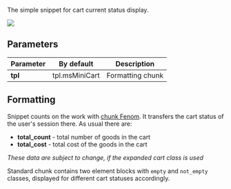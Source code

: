 The simple snippet for cart current status display.

![](https://file.modx.pro/files/f/a/3/fa36fb44f79cf689e7f8f9e7a577931f.png)

## Parameters

Parameter           | By default    | Description
--------------------|---------------|---------------------------------------------
**tpl**             | tpl.msMiniCart    | Formatting chunk

## Formatting
Snippet counts on the work with [chunk Fenom][1]. It transfers the cart status of the user's session there.
As usual there are:
- **total_count** - total number of goods in the cart
- **total_cost** - total cost of the goods in the cart

*These data are subject to change, if the expanded cart class is used*

Standard chunk contains two element blocks with `empty` and `not_empty` classes, displayed for different cart statuses accordingly.


[1]: /en/components/01_pdoTools/03_Parser.md
